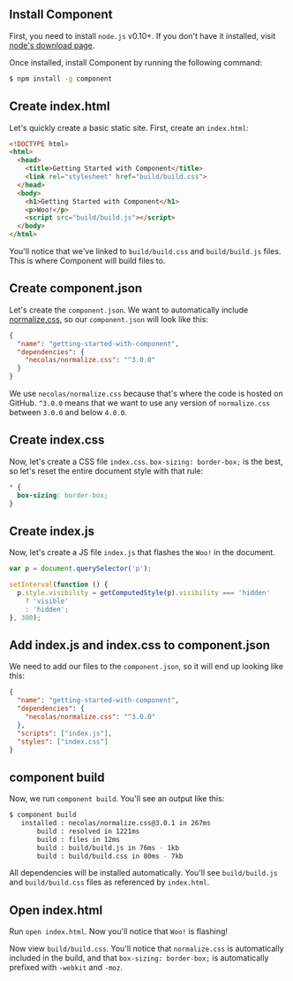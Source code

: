 ## Install Component

First, you need to install `node.js` v0.10+. If you don't have it installed, visit [node's download page](http://nodejs.org/download/).

Once installed, install Component by running the following command:

```bash
$ npm install -g component
```

## Create index.html

Let's quickly create a basic static site. First, create an `index.html`:

```html
<!DOCTYPE html>
<html>
  <head>
    <title>Getting Started with Component</title>
    <link rel="stylesheet" href="build/build.css">
  </head>
  <body>
    <h1>Getting Started with Component</h1>
    <p>Woo!</p>
    <script src="build/build.js"></script>
  </body>
</html>
```

You'll notice that we've linked to `build/build.css` and `build/build.js` files. This is where Component will build files to.

## Create component.json

Let's create the `component.json`. We want to automatically include [normalize.css](https://github.com/necolas/normalize.css), so our `component.json` will look like this:

```json
{
  "name": "getting-started-with-component",
  "dependencies": {
    "necolas/normalize.css": "^3.0.0"
  }
}
```

We use `necolas/normalize.css` because that's where the code is hosted on GitHub. `^3.0.0` means that we want to use any version of `normalize.css` between `3.0.0` and below `4.0.0`.

## Create index.css

Now, let's create a CSS file `index.css`. `box-sizing: border-box;` is the best, so let's reset the entire document style with that rule:

```css
* {
  box-sizing: border-box;
}
```

## Create index.js

Now, let's create a JS file `index.js` that flashes the `Woo!` in the document.

```js
var p = document.querySelector('p');

setInterval(function () {
  p.style.visibility = getComputedStyle(p).visibility === 'hidden'
    ? 'visible'
    : 'hidden';
}, 300);
```

## Add index.js and index.css to component.json

We need to add our files to the `component.json`, so it will end up looking like this:

```json
{
  "name": "getting-started-with-component",
  "dependencies": {
    "necolas/normalize.css": "^3.0.0"
  },
  "scripts": ["index.js"],
  "styles": ["index.css"]
}
```

## component build

Now, we run `component build`. You'll see an output like this:

```bash
$ component build
   installed : necolas/normalize.css@3.0.1 in 267ms
       build : resolved in 1221ms
       build : files in 12ms
       build : build/build.js in 76ms - 1kb
       build : build/build.css in 80ms - 7kb
```

All dependencies will be installed automatically.
You'll see `build/build.js` and `build/build.css` files as referenced by `index.html`.

## Open index.html

Run `open index.html`. Now you'll notice that `Woo!` is flashing!

Now view `build/build.css`. You'll notice that `normalize.css` is automatically included in the build, and that `box-sizing: border-box;` is automatically prefixed with `-webkit` and `-moz`.
